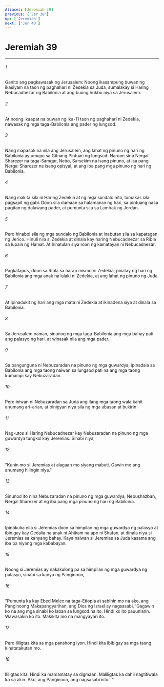 ```yaml
---
Aliases: [Jeremiah 39]
previous: ['Jer 38']
up: ['Jeremiah']
next: ['Jer 40']
---
```

# Jeremiah 39

***






















###### 1 










Ganito ang pagkawasak ng Jerusalem: Noong ikasampung buwan ng ikasiyam na taon ng paghahari ni Zedekia sa Juda, sumalakay si Haring Nebucadnezar ng Babilonia at ang buong hukbo niya sa Jerusalem. 





















###### 2 










At noong ikaapat na buwan ng ika-11 taon ng paghahari ni Zedekia, nawasak ng mga taga-Babilonia ang pader ng lungsod. 





















###### 3 










Nang mapasok na nila ang Jerusalem, ang lahat ng pinuno ng hari ng Babilonia ay umupo sa Gitnang Pintuan ng lungsod. Naroon sina Nergal Sharezer na taga-Samgar, Nebo, Sarsekim na isang pinuno, at isa pang Nergal Sharezer na isang opisyal, at ang iba pang mga pinuno ng hari ng Babilonia. 





















###### 4 










Nang makita sila ni Haring Zedekia at ng mga sundalo nito, tumakas sila pagsapit ng gabi. Doon sila dumaan sa halamanan ng hari, sa pintuang nasa pagitan ng dalawang pader, at pumunta sila sa Lambak ng Jordan. 





















###### 5 










Pero hinabol sila ng mga sundalo ng Babilonia at inabutan sila sa kapatagan ng Jerico. Hinuli nila si Zedekia at dinala kay haring Nebucadnezar sa Ribla sa lupain ng Hamat. At hinatulan siya roon ng kamatayan ni Nebucadnezar. 





















###### 6 










Pagkatapos, doon sa Ribla sa harap mismo ni Zedekia, pinatay ng hari ng Babilonia ang mga anak na lalaki ni Zedekia, at ang lahat ng pinuno ng Juda. 





















###### 7 










At ipinadukit ng hari ang mga mata ni Zedekia at ikinadena siya at dinala sa Babilonia. 





















###### 8 










Sa Jerusalem naman, sinunog ng mga taga-Babilonia ang mga bahay pati ang palasyo ng hari, at winasak nila ang mga pader. 





















###### 9 










Sa pangunguna ni Nebuzaradan na pinuno ng mga guwardya, ipinadala sa Babilonia ang mga taong naiwan sa lungsod pati na ang mga taong kumampi kay Nebuzaradan. 





















###### 10 










Pero iniwan ni Nebuzaradan sa Juda ang ilang mga taong wala kahit anumang ari-arian, at binigyan niya sila ng mga ubasan at bukirin. 





















###### 11 










Nag-utos si Haring Nebucadnezar kay Nebuzaradan na pinuno ng mga guwardya tungkol kay Jeremias. Sinabi niya, 





















###### 12 










"Kunin mo si Jeremias at alagaan mo siyang mabuti. Gawin mo ang anumang hilingin niya." 





















###### 13 










Sinunod ito nina Nebuzaradan na pinuno ng mga guwardya, Nebushazban, Nergal Sharezer at ng iba pang mga pinuno ng hari ng Babilonia. 





















###### 14 










Ipinakuha nila si Jeremias doon sa himpilan ng mga guwardya ng palasyo at ibinigay kay Gedalia na anak ni Ahikam na apo ni Shafan, at dinala niya si Jeremias sa kanyang bahay. Kaya naiwan si Jeremias sa Juda kasama ang iba pa niyang mga kababayan. 





















###### 15 










Noong si Jeremias ay nakakulong pa sa himpilan ng mga guwardya ng palasyo, sinabi sa kanya ng Panginoon, 





















###### 16 










"Pumunta ka kay Ebed Melec na taga-Etiopia at sabihin mo na ako, ang Panginoong Makapangyarihan, ang Dios ng Israel ay nagsasabi, 'Gagawin ko na ang mga sinabi ko laban sa lungsod na ito. Hindi ko ito pauunlarin. Wawasakin ko ito. Makikita mo na mangyayari ito. 





















###### 17 










Pero ililigtas kita sa mga panahong iyon. Hindi kita ibibigay sa mga taong kinatatakutan mo. 





















###### 18 










Ililigtas kita. Hindi ka mamamatay sa digmaan. Maliligtas ka dahil nagtitiwala ka sa akin. Ako, ang Panginoon, ang nagsasabi nito.' "
